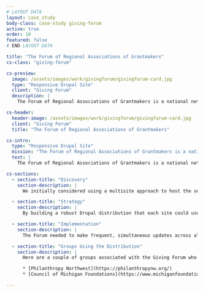 ```yaml
---
# LAYOUT DATA
layout: case_study
body-class: case-study giving-forum
active: true
order: 10
featured: false
# END LAYOUT DATA

title: "The Forum of Regional Associations of Grantmakers"
cs-class: "giving-forum"

cs-preview:
  image: /assets/images/work/givingforum/givingforum-card.jpg
  type: "Responsive Drupal Site"
  client: "Giving Forum"
  description: |
    The Forum of Regional Associations of Grantmakers is a national network comprised of thirty-four geographically-based professional associations with staff sizes ranging from one to twenty plus. Seventeen of these associations share a similar technology platform. The Forum wanted to transition to a more open and flexible system rather than maintain this highly-custom content management solution. That’s where ThinkShout came in. After careful consideration, we ultimately recommended Pantheon One -- the only solution that allows a network of nonprofits to roll out a custom-built shared Drupal distribution -- as a platform.

cs-header:
  header-image: /assets/images/work/givingforum/givingforum-card.jpg
  client: "Giving Forum"
  title: "The Forum of Regional Associations of Grantmakers"

cs-intro:
  type: "Responsive Drupal Site"
  mission: "The Forum of Regional Associations of Grantmakers is a national network that facilitates effective philanthropy that strengthens communities and improves lives throughout the United States."
  text: |
    The Forum of Regional Associations of Grantmakers is a national network comprised of thirty-four geographically-based professional associations with staff sizes ranging from one to twenty plus. Seventeen of these associations share a similar technology platform. The Forum wanted to transition to a more open and flexible system rather than maintain this highly-custom content management solution. That’s where ThinkShout came in. After careful consideration, we ultimately recommended Pantheon One -- the only solution that allows a network of nonprofits to roll out a custom-built shared Drupal distribution -- as a platform.

cs-sections:
  - section-title: "Discovery"
    section-description: |
      We initially considered using a multisite approach to host the seventeen sites, but were concerned about the customization and update difficulties we’d face with that platform. In the end, Pantheon One won out.

  - section-title: "Strategy"
    section-description: |
      By building a robust Drupal distribution that each site could use, every member started off with the same tools for uniformity and ease of use. This not only cut down on cost, but still allowed for expansion if the association or individual members ever needed more advanced utilities. Lastly, we also introduced a brand new version of the Salesforce integration suite, which allowed for seamless, quick updates.

  - section-title: "Implementation"
    section-description: |
      The Forum needed to make frequent, simultaneous updates across all of their sites, so we needed to go with a toolset that would allow for quick changes with minimal downtime. Each participating organization had the capability to customize the look and feel of their site while being empowered to make changes and updates according to their own timeline.

  - section-title: "Groups Using the Distribution"
    section-description: |
      Here are a couple of groups associated with the Giving Forum who are using the distribution we built:

      * [Philanthropy Northwest](https://philanthropynw.org/)
      * [Council of Michigan Foundations](https://www.michiganfoundations.org/)  

---
```

